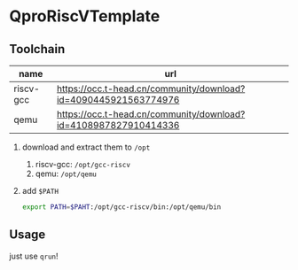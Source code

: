 # QproRiscVTemplate

## Toolchain

| name      | url                                                          |
| --------- | ------------------------------------------------------------ |
| riscv-gcc | https://occ.t-head.cn/community/download?id=4090445921563774976 |
| qemu      | https://occ.t-head.cn/community/download?id=4108987827910414336 |

1. download and extract them to `/opt`

   1. riscv-gcc: `/opt/gcc-riscv`
   2. qemu: `/opt/qemu`

2. add `$PATH`

   ```sh
   export PATH=$PAHT:/opt/gcc-riscv/bin:/opt/qemu/bin
   ```

## Usage

just use `qrun`!
